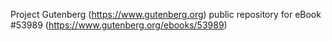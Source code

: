 Project Gutenberg (https://www.gutenberg.org) public repository for
eBook #53989 (https://www.gutenberg.org/ebooks/53989)
